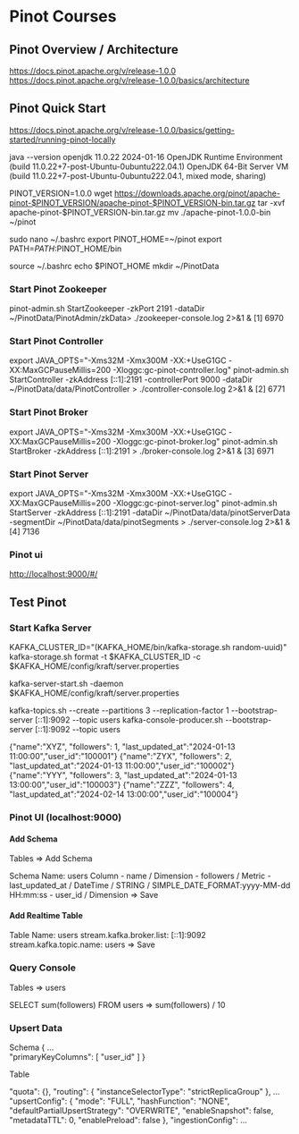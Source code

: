 # Pinot Courses

## Pinot Overview / Architecture

<https://docs.pinot.apache.org/v/release-1.0.0>
<https://docs.pinot.apache.org/v/release-1.0.0/basics/architecture>

## Pinot Quick Start

<https://docs.pinot.apache.org/v/release-1.0.0/basics/getting-started/running-pinot-locally>

java --version
    openjdk 11.0.22 2024-01-16
    OpenJDK Runtime Environment (build 11.0.22+7-post-Ubuntu-0ubuntu222.04.1)
    OpenJDK 64-Bit Server VM (build 11.0.22+7-post-Ubuntu-0ubuntu222.04.1, mixed mode, sharing)

PINOT_VERSION=1.0.0
wget https://downloads.apache.org/pinot/apache-pinot-$PINOT_VERSION/apache-pinot-$PINOT_VERSION-bin.tar.gz
tar -xvf apache-pinot-$PINOT_VERSION-bin.tar.gz
mv ./apache-pinot-1.0.0-bin ~/pinot

sudo nano ~/.bashrc
    export PINOT_HOME=~/pinot
    export PATH=$PATH:$PINOT_HOME/bin

source ~/.bashrc
echo $PINOT_HOME
mkdir ~/PinotData

### Start Pinot Zookeeper

pinot-admin.sh StartZookeeper -zkPort 2191 -dataDir ~/PinotData/PinotAdmin/zkData> ./zookeeper-console.log 2>&1 &
    [1] 6970

### Start Pinot Controller

export JAVA_OPTS="-Xms32M -Xmx300M -XX:+UseG1GC -XX:MaxGCPauseMillis=200 -Xloggc:gc-pinot-controller.log"
pinot-admin.sh StartController -zkAddress [::1]:2191 -controllerPort 9000 -dataDir ~/PinotData/data/PinotController > ./controller-console.log 2>&1 &
    [2] 6771

### Start Pinot Broker

export JAVA_OPTS="-Xms32M -Xmx300M -XX:+UseG1GC -XX:MaxGCPauseMillis=200  -Xloggc:gc-pinot-broker.log"
pinot-admin.sh StartBroker -zkAddress [::1]:2191 > ./broker-console.log 2>&1 &
    [3] 6971

### Start Pinot Server

export JAVA_OPTS="-Xms32M -Xmx300M -XX:+UseG1GC -XX:MaxGCPauseMillis=200 -Xloggc:gc-pinot-server.log"
pinot-admin.sh StartServer -zkAddress [::1]:2191 -dataDir ~/PinotData/data/pinotServerData -segmentDir ~/PinotData/data/pinotSegments > ./server-console.log 2>&1 &
    [4] 7136

### Pinot ui

<http://localhost:9000/#/>

## Test Pinot

### Start Kafka Server

KAFKA_CLUSTER_ID="$($KAFKA_HOME/bin/kafka-storage.sh random-uuid)"
kafka-storage.sh format -t $KAFKA_CLUSTER_ID -c $KAFKA_HOME/config/kraft/server.properties

kafka-server-start.sh -daemon $KAFKA_HOME/config/kraft/server.properties

kafka-topics.sh --create --partitions 3 --replication-factor 1 --bootstrap-server [::1]:9092 --topic users
kafka-console-producer.sh --bootstrap-server [::1]:9092 --topic users

{"name":"XYZ", "followers": 1, "last_updated_at":"2024-01-13 11:00:00","user_id":"100001"}
{"name":"ZYX", "followers": 2, "last_updated_at":"2024-01-13 11:00:00","user_id":"100002"}
{"name":"YYY", "followers": 3, "last_updated_at":"2024-01-13 13:00:00","user_id":"100003"}
{"name":"ZZZ", "followers": 4, "last_updated_at":"2024-02-14 13:00:00","user_id":"100004"}

### Pinot UI (localhost:9000)

#### Add Schema

Tables => Add Schema

Schema Name: users
Column
    - name / Dimension
    - followers / Metric
    - last_updated_at / DateTime / STRING / SIMPLE_DATE_FORMAT:yyyy-MM-dd HH:mm:ss
    - user_id / Dimension
=> Save

#### Add Realtime Table

Table Name: users
stream.kafka.broker.list: [::1]:9092
stream.kafka.topic.name: users
=> Save

### Query Console

Tables => users

SELECT sum(followers) FROM users
=> sum(followers) / 10

### Upsert Data

Schema
{
  ...  
  "primaryKeyColumns": [
    "user_id"
  ]
}

Table

  "quota": {},
  "routing": {
    "instanceSelectorType": "strictReplicaGroup"
  },
  ...
  "upsertConfig": {
    "mode": "FULL",
    "hashFunction": "NONE",
    "defaultPartialUpsertStrategy": "OVERWRITE",
    "enableSnapshot": false,
    "metadataTTL": 0,
    "enablePreload": false
  },
  "ingestionConfig": ...
